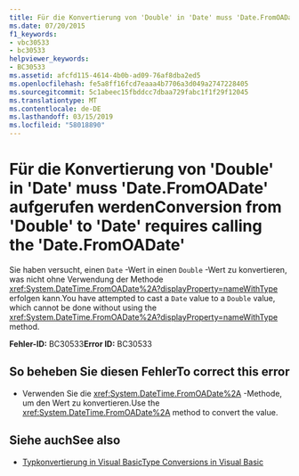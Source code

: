 ```yaml
---
title: Für die Konvertierung von 'Double' in 'Date' muss 'Date.FromOADate' aufgerufen werden
ms.date: 07/20/2015
f1_keywords:
- vbc30533
- bc30533
helpviewer_keywords:
- BC30533
ms.assetid: afcfd115-4614-4b0b-ad09-76af8dba2ed5
ms.openlocfilehash: fe5a8ff16fcd7eaaa4b7706a3d049a2747228405
ms.sourcegitcommit: 5c1abeec15fbddcc7dbaa729fabc1f1f29f12045
ms.translationtype: MT
ms.contentlocale: de-DE
ms.lasthandoff: 03/15/2019
ms.locfileid: "58018890"
---
```

# <a name="conversion-from-double-to-date-requires-calling-the-datefromoadate"></a><span data-ttu-id="ae659-102">Für die Konvertierung von 'Double' in 'Date' muss 'Date.FromOADate' aufgerufen werden</span><span class="sxs-lookup"><span data-stu-id="ae659-102">Conversion from 'Double' to 'Date' requires calling the 'Date.FromOADate'</span></span>
<span data-ttu-id="ae659-103">Sie haben versucht, einen `Date` -Wert in einen `Double` -Wert zu konvertieren, was nicht ohne Verwendung der Methode <xref:System.DateTime.FromOADate%2A?displayProperty=nameWithType> erfolgen kann.</span><span class="sxs-lookup"><span data-stu-id="ae659-103">You have attempted to cast a `Date` value to a `Double` value, which cannot be done without using the <xref:System.DateTime.FromOADate%2A?displayProperty=nameWithType> method.</span></span>  
  
 <span data-ttu-id="ae659-104">**Fehler-ID:** BC30533</span><span class="sxs-lookup"><span data-stu-id="ae659-104">**Error ID:** BC30533</span></span>  
  
## <a name="to-correct-this-error"></a><span data-ttu-id="ae659-105">So beheben Sie diesen Fehler</span><span class="sxs-lookup"><span data-stu-id="ae659-105">To correct this error</span></span>  
  
-   <span data-ttu-id="ae659-106">Verwenden Sie die <xref:System.DateTime.FromOADate%2A> -Methode, um den Wert zu konvertieren.</span><span class="sxs-lookup"><span data-stu-id="ae659-106">Use the <xref:System.DateTime.FromOADate%2A> method to convert the value.</span></span>  
  
## <a name="see-also"></a><span data-ttu-id="ae659-107">Siehe auch</span><span class="sxs-lookup"><span data-stu-id="ae659-107">See also</span></span>

- [<span data-ttu-id="ae659-108">Typkonvertierung in Visual Basic</span><span class="sxs-lookup"><span data-stu-id="ae659-108">Type Conversions in Visual Basic</span></span>](../../visual-basic/programming-guide/language-features/data-types/type-conversions.md)
